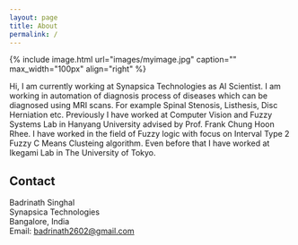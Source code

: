 ```yaml
---
layout: page
title: About
permalink: /
---
```


{% include image.html url="images/myimage.jpg" caption="" max_width="100px" align="right" %}

Hi, I am currently working at Synapsica Technologies as AI Scientist. I am working in automation of diagnosis process of diseases which can be diagnosed using MRI scans. For example Spinal Stenosis, Listhesis, Disc Herniation etc. Previously I have worked at Computer Vision and Fuzzy Systems Lab in Hanyang University advised by Prof. Frank Chung Hoon Rhee. I have worked in the field of Fuzzy logic with focus on Interval Type 2 Fuzzy C Means Clusteing algorithm. Even before that I have worked at Ikegami Lab in The University of Tokyo.

## Contact

Badrinath Singhal <br />
Synapsica Technologies <br />
Bangalore, India<br />
Email: badrinath2602@gmail.com




